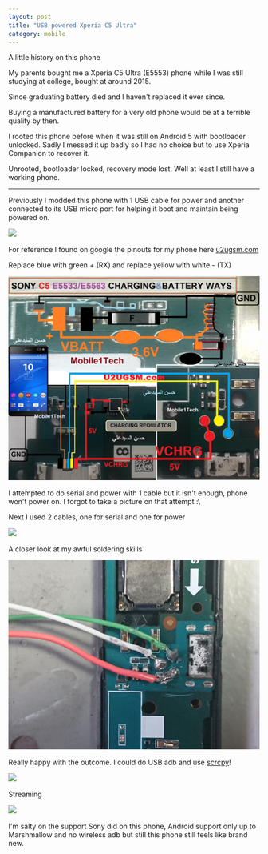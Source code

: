 ```yaml
---
layout: post
title: "USB powered Xperia C5 Ultra"
category: mobile
---
```


A little history on this phone

My parents bought me a Xperia C5 Ultra (E5553) phone while I was still studying at college, bought at around 2015. 

Since graduating battery died and I haven't replaced it ever since. 

Buying a manufactured battery for a very old phone would be at a terrible quality by then.

I rooted this phone before when it was still on Android 5 with bootloader unlocked. Sadly I messed it up badly so I had no choice but to use Xperia Companion to recover it.

Unrooted, bootloader locked, recovery mode lost. Well at least I still have a working phone.

---

Previously I modded this phone with 1 USB cable for power and another connected to its USB micro port for helping it boot and maintain being powered on.

![](/img/2021-04-02/1.jpg)

For reference I found on google the pinouts for my phone here [u2ugsm.com](http://www.u2ugsm.com/blog/sony-xperia-c5-ultra-battery-connector-terminal/)

Replace blue with green + (RX) and replace yellow with white - (TX)

![](/img/2021-04-02/2.png)

I attempted to do serial and power with 1 cable but it isn't enough, phone won't power on. I forgot to take a picture on that attempt :\

Next I used 2 cables, one for serial and one for power

![](/img/2021-04-02/3.jpg)

A closer look at my awful soldering skills

![](/img/2021-04-02/4.jpg)

Really happy with the outcome. I could do USB adb and use [scrcpy](https://github.com/Genymobile/scrcpy)!

![](/img/2021-04-02/5.jpg)

Streaming

![](/img/2021-04-02/6.jpg)

I'm salty on the support Sony did on this phone, Android support only up to Marshmallow and no wireless adb but still this phone still feels like brand new.

